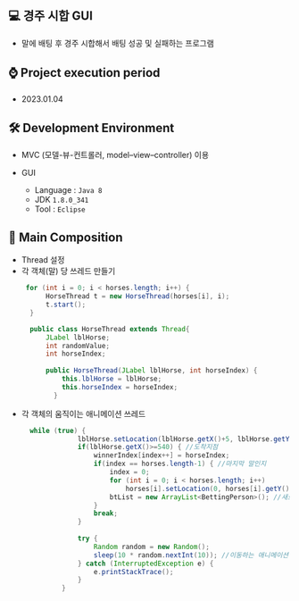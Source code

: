 ## 💻 경주 시합 GUI
- 말에 배팅 후 경주 시합해서 배팅 성공 및 실패하는 프로그램

## ⌚ Project execution period
  - 2023.01.04

## 🛠 Development Environment
- MVC (모델-뷰-컨트롤러, model–view–controller) 이용
- GUI
  
  - Language : `Java 8` 
  - JDK `1.8.0_341`
  - Tool : `Eclipse`

## 📃 Main Composition
- Thread 설정
- 각 객체(말) 당 쓰레드 만들기
  ```java
   for (int i = 0; i < horses.length; i++) {
		HorseThread t = new HorseThread(horses[i], i);
		t.start();
    }

	public class HorseThread extends Thread{
		JLabel lblHorse;
		int randomValue;
		int horseIndex;
		
		public HorseThread(JLabel lblHorse, int horseIndex) {
			this.lblHorse = lblHorse;
			this.horseIndex = horseIndex;
	      }
  ```
- 각 객체의 움직이는 애니메이션 쓰레드
  ```java
    while (true) {
				lblHorse.setLocation(lblHorse.getX()+5, lblHorse.getY()); //오른쪽으로 이동
				if(lblHorse.getX()>=540) { //도착지점
					winnerIndex[index++] = horseIndex;
					if(index == horses.length-1) { //마지막 말인지
						index = 0;
						for (int i = 0; i < horses.length; i++)
							horses[i].setLocation(0, horses[i].getY()); //출발지점으로 다시 이동
						btList = new ArrayList<BettingPerson>(); //새로운 배팅 사람 다시 입력 받기 위해서
					}
					break;
				}
				
				try {
					Random random = new Random();
					sleep(10 * random.nextInt(10)); //이동하는 애니메이션(랜덤 빠르기)
				} catch (InterruptedException e) {
					e.printStackTrace();
				}
			}
  ```

